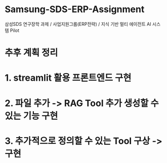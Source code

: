 # Samsung-SDS-ERP-Assignment
삼성SDS 연구장학 과제 / 사업지원그룹(ERP전략) / 지식 기반 멀티 에이전트 AI 시스템 Pilot

# 추후 계획 정리
# 1. streamlit 활용 프론트엔드 구현
# 2. 파일 추가 -> RAG Tool 추가 생성할 수 있는 기능 구현
# 3. 추가적으로 정의할 수 있는 Tool 구상 -> 구현